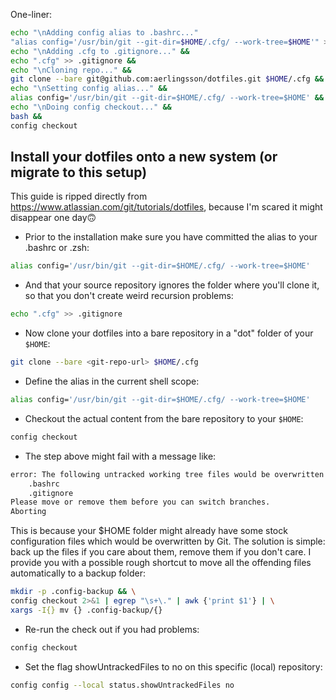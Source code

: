 One-liner:
```bash
echo "\nAdding config alias to .bashrc..."
"alias config='/usr/bin/git --git-dir=$HOME/.cfg/ --work-tree=$HOME'" >> .bashrc
echo "\nAdding .cfg to .gitignore..." &&
echo ".cfg" >> .gitignore &&
echo "\nCloning repo..." &&
git clone --bare git@github.com:aerlingsson/dotfiles.git $HOME/.cfg &&
echo "\nSetting config alias..." &&
alias config='/usr/bin/git --git-dir=$HOME/.cfg/ --work-tree=$HOME' &&
echo "\nDoing config checkout..." &&
bash &&
config checkout
```

## Install your dotfiles onto a new system (or migrate to this setup)
This guide is ripped directly from https://www.atlassian.com/git/tutorials/dotfiles, because I'm scared it might disappear one day🙃
* Prior to the installation make sure you have committed the alias to your .bashrc or .zsh:
```bash
alias config='/usr/bin/git --git-dir=$HOME/.cfg/ --work-tree=$HOME'
```

* And that your source repository ignores the folder where you'll clone it, so that you don't create weird recursion problems:
```bash
echo ".cfg" >> .gitignore
```

* Now clone your dotfiles into a bare repository in a "dot" folder of your `$HOME`:
```bash
git clone --bare <git-repo-url> $HOME/.cfg
```

* Define the alias in the current shell scope:
```bash
alias config='/usr/bin/git --git-dir=$HOME/.cfg/ --work-tree=$HOME'
```

* Checkout the actual content from the bare repository to your `$HOME`:
```bash
config checkout
```

* The step above might fail with a message like:
```bash
error: The following untracked working tree files would be overwritten by checkout:
    .bashrc
    .gitignore
Please move or remove them before you can switch branches.
Aborting
```
This is because your $HOME folder might already have some stock configuration files which would be overwritten by Git. The solution is simple: back up the files if you care about them, remove them if you don't care. I provide you with a possible rough shortcut to move all the offending files automatically to a backup folder:
```bash
mkdir -p .config-backup && \
config checkout 2>&1 | egrep "\s+\." | awk {'print $1'} | \
xargs -I{} mv {} .config-backup/{}
```

* Re-run the check out if you had problems:
```bash
config checkout
```

* Set the flag showUntrackedFiles to no on this specific (local) repository:
```bash
config config --local status.showUntrackedFiles no
```
